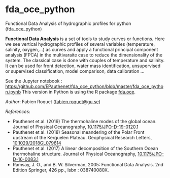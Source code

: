 # fda_oce_python
Functional Data Analysis of hydrographic profiles for python (fda_oce_python)

**Functional Data Analysis** is a set of tools to study curves or functions. Here we see vertical hydrographic profiles of several variables (temperature, salinity, oxygen,...) as curves and apply a functional principal component analysis (FPCA) in the multivaraite case to reduce the dimensionality of the system. The classical case is done with couples of temperature and salinity. It can be used for front detection, water mass identification, unsupervised or supervised classification, model comparison, data calibration ...

See the Jupyter notebook : https://github.com/EPauthenet/fda_oce_python/blob/master/fda_oce_python.ipynb
This version in Python is using the R package [fda.oce](https://github.com/EPauthenet/fda.oce).

*Author*:
Fabien Roquet (fabien.roquet@gu.se)

*References*: 
- Pauthenet et al. (2019) The thermohaline modes of the global ocean. Journal of Physical Oceanography, [10.1175/JPO-D-19-0120.1](https://doi.org/10.1175/JPO-D-19-0120.1)
- Pauthenet et al. (2018) Seasonal meandering of the Polar Front upstream of the Kerguelen Plateau. Geophysical Research Letters, [10.1029/2018GL079614](https://doi.org/10.1029/2018GL079614)
- Pauthenet et al. (2017) A linear decomposition of the Southern Ocean thermohaline structure. Journal of Physical Oceanography, [10.1175/JPO-D-16-0083.1](http://dx.doi.org/10.1175/JPO-D-16-0083.1)
- Ramsay, J. O., and B. W. Silverman, 2005: Functional Data Analysis. 2nd Edition Springer, 426 pp., Isbn : 038740080X.

